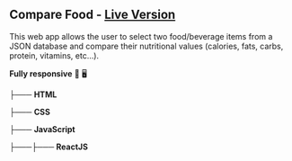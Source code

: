 ## Compare Food - [Live Version](http://kiasy.github.io/compare-food)

This web app allows the user to select two food/beverage items from a JSON database and compare their nutritional values (calories, fats, carbs, protein, vitamins, etc...).

**Fully responsive** 📱 🖥

├─── **HTML**

├─── **CSS**

├─── **JavaScript**

├───├─── **ReactJS**
